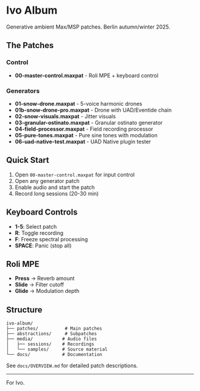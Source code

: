 # Ivo Album

Generative ambient Max/MSP patches. Berlin autumn/winter 2025.

## The Patches

### Control
- **00-master-control.maxpat** - Roli MPE + keyboard control

### Generators
- **01-snow-drone.maxpat** - 5-voice harmonic drones
- **01b-snow-drone-pro.maxpat** - Drone with UAD/Eventide chain
- **02-snow-visuals.maxpat** - Jitter visuals
- **03-granular-ostinato.maxpat** - Granular ostinato generator
- **04-field-processor.maxpat** - Field recording processor
- **05-pure-tones.maxpat** - Pure sine tones with modulation
- **06-uad-native-test.maxpat** - UAD Native plugin tester

## Quick Start

1. Open `00-master-control.maxpat` for input control
2. Open any generator patch
3. Enable audio and start the patch
4. Record long sessions (20-30 min)

## Keyboard Controls

- **1-5**: Select patch
- **R**: Toggle recording
- **F**: Freeze spectral processing
- **SPACE**: Panic (stop all)

## Roli MPE

- **Press** → Reverb amount
- **Slide** → Filter cutoff
- **Glide** → Modulation depth

## Structure

```
ivo-album/
├── patches/          # Main patches
├── abstractions/     # Subpatches
├── media/           # Audio files
│   ├── sessions/    # Recordings
│   └── samples/     # Source material
└── docs/            # Documentation
```

See `docs/OVERVIEW.md` for detailed patch descriptions.

---

For Ivo.
